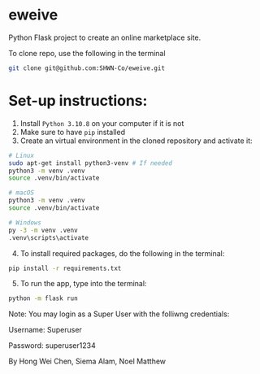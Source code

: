# eweive
Python Flask project to create an online marketplace site.

To clone repo, use the following in the terminal          
```bash
git clone git@github.com:SHWN-Co/eweive.git  
```    

<h1>Set-up instructions:</h1>

1. Install `Python 3.10.8` on your computer if it is not 
2. Make sure to have `pip` installed
3. Create an virtual environment in the cloned repository and activate it:
```bash
# Linux
sudo apt-get install python3-venv # If needed
python3 -m venv .venv
source .venv/bin/activate

# macOS
python3 -m venv .venv
source .venv/bin/activate

# Windows
py -3 -m venv .venv
.venv\scripts\activate
```

4. To install required packages, do the following in the terminal:
```bash
pip install -r requirements.txt
```  
5. To run the app, type into the terminal:
```bash
python -m flask run
```

Note: You may login as a Super User with the folliwng credentials:

Username: Superuser

Password: superuser1234

By Hong Wei Chen, Siema Alam, Noel Matthew

